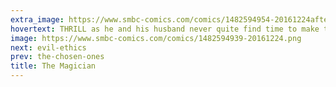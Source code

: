 ```yaml
---
extra_image: https://www.smbc-comics.com/comics/1482594954-20161224after.png
hovertext: THRILL as he and his husband never quite find time to make that trip to Paris.
image: https://www.smbc-comics.com/comics/1482594939-20161224.png
next: evil-ethics
prev: the-chosen-ones
title: The Magician
---
```

